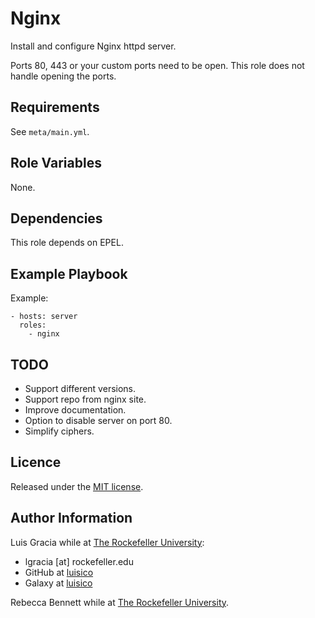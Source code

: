 Nginx
=====
Install and configure Nginx httpd server.

Ports 80, 443 or your custom ports need to be open. This role does not handle opening the ports.

Requirements
------------
See `meta/main.yml`.

Role Variables
--------------
None.

Dependencies
------------
This role depends on EPEL.

Example Playbook
----------------
Example:
```
- hosts: server
  roles:
    - nginx
```

TODO
----
- Support different versions.
- Support repo from nginx site.
- Improve documentation.
- Option to disable server on port 80.
- Simplify ciphers.

Licence
-------
Released under the [MIT license](https://opensource.org/licenses/MIT).

Author Information
------------------
Luis Gracia while at [The Rockefeller University](https://www.rockefeller.edu):
- lgracia [at] rockefeller.edu
- GitHub at [luisico](https://github.com/luisico)
- Galaxy at [luisico](https://galaxy.ansible.com/luisico)

Rebecca Bennett while at [The Rockefeller University](https://www.rockefeller.edu).
